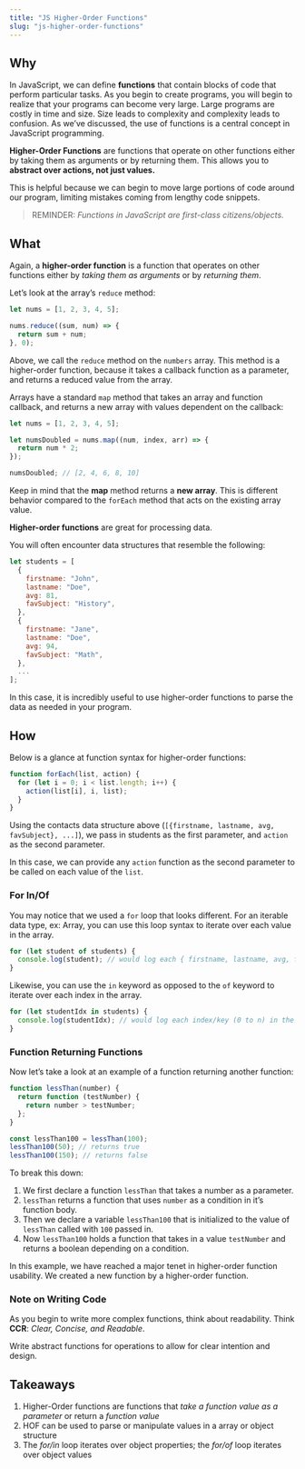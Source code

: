 ```yaml
---
title: "JS Higher-Order Functions"
slug: "js-higher-order-functions"
---
```


## Why

In JavaScript, we can define **functions** that contain blocks of code that perform particular tasks. As you begin to create programs, you will begin to realize that your programs can become very large. Large programs are costly in time and size. Size leads to complexity and complexity leads to confusion. As we’ve discussed, the use of functions is a central concept in JavaScript programming.

**Higher-Order Functions** are functions that operate on other functions either by taking them as arguments or by returning them. This allows you to **abstract over actions, not just values.**

This is helpful because we can begin to move large portions of code around our program, limiting mistakes coming from lengthy code snippets.

> REMINDER: _Functions in JavaScript are first-class citizens/objects._

## What

Again, a **higher-order function** is a function that operates on other functions either by _taking them as arguments_ or by _returning them_.

Let’s look at the array’s `reduce` method:

```js
let nums = [1, 2, 3, 4, 5];

nums.reduce((sum, num) => {
  return sum + num;
}, 0);
```

Above, we call the `reduce` method on the `numbers` array. This method is a higher-order function, because it takes a callback function as a parameter, and returns a reduced value from the array.

Arrays have a standard `map` method that takes an array and function callback, and returns a new array with values dependent on the callback:

```js
let nums = [1, 2, 3, 4, 5];

let numsDoubled = nums.map((num, index, arr) => {
  return num * 2;
});

numsDoubled; // [2, 4, 6, 8, 10]
```

Keep in mind that the **map** method returns a **new array**. This is different behavior compared to the `forEach` method that acts on the existing array value.

**Higher-order functions** are great for processing data.

You will often encounter data structures that resemble the following:

```js
let students = [
  {
    firstname: "John",
    lastname: "Doe",
    avg: 81,
    favSubject: "History",
  },
  {
    firstname: "Jane",
    lastname: "Doe",
    avg: 94,
    favSubject: "Math",
  },
  ...
];
```

In this case, it is incredibly useful to use higher-order functions to parse the data as needed in your program.

## How

Below is a glance at function syntax for higher-order functions:

```js
function forEach(list, action) {
  for (let i = 0; i < list.length; i++) {
    action(list[i], i, list);
  }
}
```

Using the contacts data structure above (`[{firstname, lastname, avg, favSubject}, ...]`), we pass in students as the first parameter, and `action` as the second parameter.

In this case, we can provide any `action` function as the second parameter to be called on each value of the `list`.

### For In/Of

You may notice that we used a `for` loop that looks different. For an iterable data type, ex: Array, you can use this loop syntax to iterate over each value in the array.

```js
for (let student of students) {
  console.log(student); // would log each { firstname, lastname, avg, favSubject } student obj in the array
}
```

Likewise, you can use the `in` keyword as opposed to the `of` keyword to iterate over each index in the array.

```js
for (let studentIdx in students) {
  console.log(studentIdx); // would log each index/key (0 to n) in the array
}
```

### Function Returning Functions

Now let’s take a look at an example of a function returning another function:

```js
function lessThan(number) {
  return function (testNumber) {
    return number > testNumber;
  };
}

const lessThan100 = lessThan(100);
lessThan100(50); // returns true
lessThan100(150); // returns false
```

To break this down:

1. We first declare a function `lessThan` that takes a number as a parameter.
2. `lessThan` returns a function that uses `number` as a condition in it’s function body.
3. Then we declare a variable `lessThan100` that is initialized to the value of `lessThan` called with `100` passed in.
4. Now `lessThan100` holds a function that takes in a value `testNumber` and returns a boolean depending on a condition.

In this example, we have reached a major tenet in higher-order function usability. We created a new function by a higher-order function.

### Note on Writing Code

As you begin to write more complex functions, think about readability. Think **CCR**: _Clear, Concise, and Readable_.

Write abstract functions for operations to allow for clear intention and design.

## Takeaways

1. Higher-Order functions are functions that _take a function value as a parameter_ or return a _function value_
2. HOF can be used to parse or manipulate values in a array or object structure
3. The _for/in_ loop iterates over object properties; the _for/of_ loop iterates over object values
